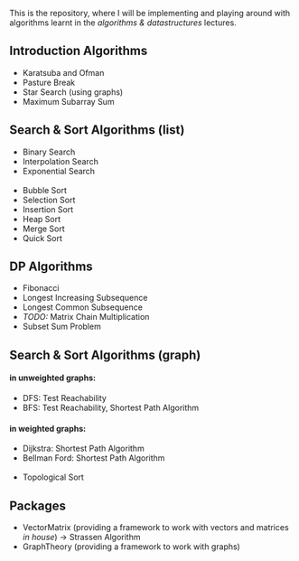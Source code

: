 This is the repository, where I will be implementing
and playing around with algorithms learnt in the *algorithms & datastructures* lectures.

## Introduction Algorithms
- Karatsuba and Ofman
- Pasture Break
- Star Search (using graphs)
- Maximum Subarray Sum

## Search & Sort Algorithms (list)
- Binary Search
- Interpolation Search
- Exponential Search
<br/><br/>
- Bubble Sort
- Selection Sort
- Insertion Sort
- Heap Sort
- Merge Sort
- Quick Sort

## DP Algorithms
- Fibonacci
- Longest Increasing Subsequence
- Longest Common Subsequence
- *TODO:* Matrix Chain Multiplication
- Subset Sum Problem

## Search & Sort Algorithms (graph)
#### in unweighted graphs:
- DFS: Test Reachability
- BFS: Test Reachability, Shortest Path Algorithm

#### in weighted graphs:
- Dijkstra: Shortest Path Algorithm
- Bellman Ford: Shortest Path Algorithm
<br/><br/>
- Topological Sort

## Packages
- VectorMatrix (providing a framework to work with vectors and matrices *in house*)
  -> Strassen Algorithm
- GraphTheory (providing a framework to work with graphs)